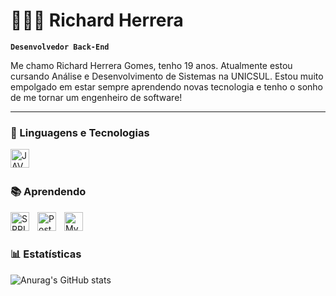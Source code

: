 # 👨🏽‍💻 Richard Herrera 

**`Desenvolvedor Back-End`**

Me chamo Richard Herrera Gomes, tenho 19 anos. Atualmente estou cursando Análise e Desenvolvimento de Sistemas na UNICSUL. Estou muito empolgado em estar sempre aprendendo novas tecnologia e tenho o sonho de me tornar um engenheiro de software! 

---

### 🤖 Linguagens e Tecnologias
<img
    align="left" 
    alt="JAVA" 
    title="JAVA"
    width="30px" 
    style="padding-right: 10px;" 
    src="https://cdn.jsdelivr.net/gh/devicons/devicon@latest/icons/java/java-original.svg" 
/>

<br/>
<br/>

### 📚 Aprendendo

<img 
    align="left" 
    alt="SPRING" 
    title="SPRING"
    width="30px" 
    style="padding-right: 10px;" 
    src="https://cdn.jsdelivr.net/gh/devicons/devicon@latest/icons/spring/spring-original.svg" 
/>

<img 
    align="left" 
    alt="Postman" 
    title="Postman"
    width="30px" 
    style="padding-right: 10px;" 
    src="https://cdn.jsdelivr.net/gh/devicons/devicon@latest/icons/postman/postman-original.svg" 
/>
<img 
    align="left" 
    alt="MySQL" 
    title="MySQL"
    width="30px" 
    style="padding-right: 10px;" 
    src="https://cdn.jsdelivr.net/gh/devicons/devicon@latest/icons/mysql/mysql-original.svg" 
/>
          
          
          

<br/>
<br/>

### 📊 Estatísticas

![Anurag's GitHub stats](https://github-readme-stats.vercel.app/api?username=richarddherrera&show_icons=true&theme=radical&include_all_commits=true&locale=pt-br)
          
